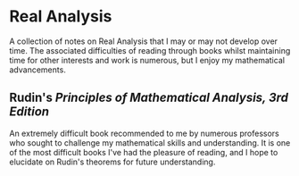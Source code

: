 # Real Analysis

A collection of notes on Real Analysis that I may or may not develop over time. The associated difficulties of reading through books whilst maintaining time for other interests and work is numerous, but I enjoy my mathematical advancements.

## Rudin's _Principles of Mathematical Analysis, 3rd Edition_

An extremely difficult book recommended to me by numerous professors who sought to challenge my mathematical skills and understanding. It is one of the most difficult books I've had the pleasure of reading, and I hope to elucidate on Rudin's theorems for future understanding.
